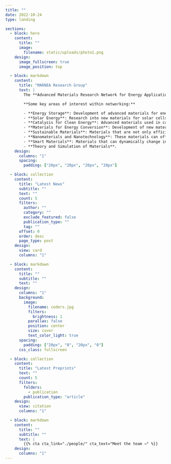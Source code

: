 ```yaml
---
title: ""
date: 2022-10-24
type: landing

sections:
  - block: hero
    content:
      title: ""
      image:
        filename: static/uploads/photo1.png  
    design:
      image_fullscreen: true
      image_position: top

  - block: markdown
    content:
      title: "MARNEA Research Group"
      text: |
        The **Advanced Materials Research Network for Energy Applications** is a collaborative group focused on the development of advanced materials, namely the synthesis, characterisation and theoretical understanding of functional materials able to be used in energy applications. The network essentially aims to promote cooperation and create a dynamic of exchange between the involved researchers. The pooling of knowledge and know-how through this exchange network will allow the different actors to improve their efficiency, whether in solving technical problems in the development of materials or in the development of new technological applications.

        **Some key areas of interest within networking:**

        - **Energy Storage**: Development of advanced materials for energy storage systems.
        - **Solar Energy**: Research into new materials for solar cells that can increase efficiency, lower costs, and enhance the scalability of solar energy technology.
        - **Catalysis for Clean Energy**: Advanced materials used in catalysis for processes like hydrogen production, CO₂ capture, and conversion of biofuels.
        - **Materials for Energy Conversion**: Development of new materials for electrocaloric, magnetocaloric, fuel cells, microbial fuel cells, thermoelectrics, etc.
        - **Sustainable Materials**: Materials that are not only efficient but also sustainable, addressing issues like raw material sourcing, recyclability, and minimizing environmental impact.
        - **Nanomaterials and Nanotechnology**: These materials can offer significant improvements in energy-related applications due to their unique properties at the nanoscale, such as increased surface area, better conductivity, or enhanced chemical reactivity.
        - **Smart Materials**: Materials that can dynamically change in response to environmental conditions, enabling energy savings or more efficient use of energy.
        - **Theory and Simulation of Materials**.
    design:
      columns: "1"
      spacing:
        padding: ["20px", "20px", "20px", "20px"]

  - block: collection
    content:
      title: "Latest News"
      subtitle: ""
      text: ""
      count: 5
      filters:
        author: ""
        category: ""
        exclude_featured: false
        publication_type: ""
        tag: ""
      offset: 0
      order: desc
      page_type: post
    design:
      view: card
      columns: "1"

  - block: markdown
    content:
      title: ""
      subtitle: ""
      text: ""
    design:
      columns: "1"
      background:
        image: 
          filename: coders.jpg
          filters:
            brightness: 1
          parallax: false
          position: center
          size: cover
          text_color_light: true
      spacing:
        padding: ["20px", "0", "20px", "0"]
      css_class: fullscreen

  - block: collection
    content:
      title: "Latest Preprints"
      text: ""
      count: 5
      filters:
        folders:
          - publication
        publication_type: "article"
    design:
      view: citation
      columns: "1"

  - block: markdown
    content:
      title: ""
      subtitle: ""
      text: |
        {{% cta cta_link="./people/" cta_text="Meet the team →" %}}
    design:
      columns: "1"
---
```

